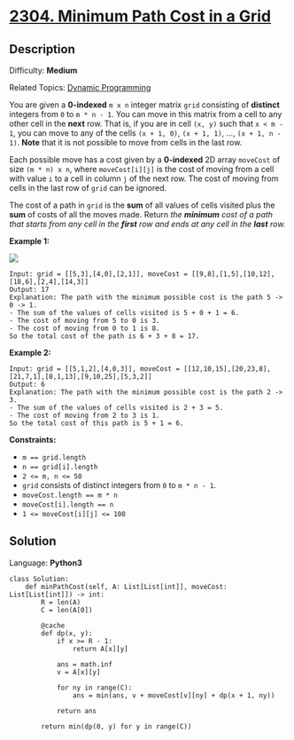 # [2304\. Minimum Path Cost in a Grid](https://leetcode.com/problems/minimum-path-cost-in-a-grid/)

## Description

Difficulty: **Medium**  

Related Topics: [Dynamic Programming](https://leetcode.com/tag/dynamic-programming/)


You are given a **0-indexed** `m x n` integer matrix `grid` consisting of **distinct** integers from `0` to `m * n - 1`. You can move in this matrix from a cell to any other cell in the **next** row. That is, if you are in cell `(x, y)` such that `x < m - 1`, you can move to any of the cells `(x + 1, 0)`, `(x + 1, 1)`, ..., `(x + 1, n - 1)`. **Note** that it is not possible to move from cells in the last row.

Each possible move has a cost given by a **0-indexed** 2D array `moveCost` of size `(m * n) x n`, where `moveCost[i][j]` is the cost of moving from a cell with value `i` to a cell in column `j` of the next row. The cost of moving from cells in the last row of `grid` can be ignored.

The cost of a path in `grid` is the **sum** of all values of cells visited plus the **sum** of costs of all the moves made. Return _the **minimum** cost of a path that starts from any cell in the **first** row and ends at any cell in the **last** row._

**Example 1:**

![](https://assets.leetcode.com/uploads/2022/04/28/griddrawio-2.png)

```
Input: grid = [[5,3],[4,0],[2,1]], moveCost = [[9,8],[1,5],[10,12],[18,6],[2,4],[14,3]]
Output: 17
Explanation: The path with the minimum possible cost is the path 5 -> 0 -> 1.
- The sum of the values of cells visited is 5 + 0 + 1 = 6.
- The cost of moving from 5 to 0 is 3.
- The cost of moving from 0 to 1 is 8.
So the total cost of the path is 6 + 3 + 8 = 17.
```

**Example 2:**

```
Input: grid = [[5,1,2],[4,0,3]], moveCost = [[12,10,15],[20,23,8],[21,7,1],[8,1,13],[9,10,25],[5,3,2]]
Output: 6
Explanation: The path with the minimum possible cost is the path 2 -> 3.
- The sum of the values of cells visited is 2 + 3 = 5.
- The cost of moving from 2 to 3 is 1.
So the total cost of this path is 5 + 1 = 6.
```

**Constraints:**

*   `m == grid.length`
*   `n == grid[i].length`
*   `2 <= m, n <= 50`
*   `grid` consists of distinct integers from `0` to `m * n - 1`.
*   `moveCost.length == m * n`
*   `moveCost[i].length == n`
*   `1 <= moveCost[i][j] <= 100`


## Solution

Language: **Python3**

```python3
class Solution:
    def minPathCost(self, A: List[List[int]], moveCost: List[List[int]]) -> int:
        R = len(A)
        C = len(A[0])
        
        @cache
        def dp(x, y):
            if x >= R - 1:
                return A[x][y]
            
            ans = math.inf
            v = A[x][y]
            
            for ny in range(C):
                ans = min(ans, v + moveCost[v][ny] + dp(x + 1, ny))
                
            return ans
        
        return min(dp(0, y) for y in range(C))
```
